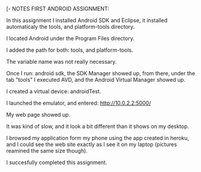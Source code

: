 [- NOTES FIRST ANDROID ASSIGNMENT:

In this assignment I installed Android SDK and Eclipse, it installed automaticaly the tools, and platform-tools directory.

I located Android under the Program Files directory.

I added the path for both: tools, and platform-tools.

The variable name was not really necessary.

Once I run: android sdk, the SDK Manager showed up, from there, under the tab "tools" I executed AVD, and the Android Virtual Manager showed up.

I created a virtual device: androidTest.

I launched the emulator, and entered: http://10.0.2.2:5000/

My web page showed up.

It was kind of slow, and it look a bit different than it shows on my desktop.

I browsed my application form my phone using the app created in heroku, and I could see the web site exactly as I see it on my laptop (pictures reamined the same size though).

I succesfully completed this assignment.